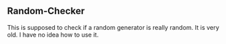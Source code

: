## Random-Checker

This is supposed to check if a random generator is really random. It is very old. I have no idea how to use it.
